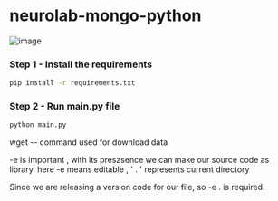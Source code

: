 # neurolab-mongo-python

![image](https://user-images.githubusercontent.com/57321948/196933065-4b16c235-f3b9-4391-9cfe-4affcec87c35.png)

### Step 1 - Install the requirements

```bash
pip install -r requirements.txt
```

### Step 2 - Run main.py file

```bash
python main.py
```
wget -- command used for download data

-e is important , with its preszsence we can make our source code as library.
here -e means editable , ' . ' represents current directory

Since we are releasing a version code for our file, so -e . is required.